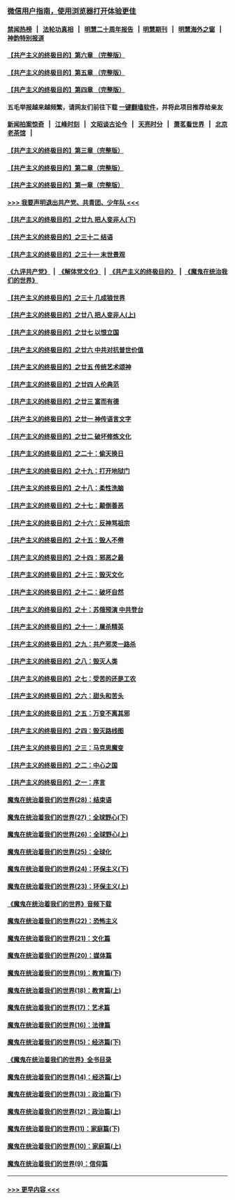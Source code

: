 ### [微信用户指南，使用浏览器打开体验更佳](https://github.com/gfw-breaker/banned-news1/blob/master/indexes/wechat-guide.md?t=0)
#### [禁闻热榜](热点新闻.md?t=0)  &nbsp;&nbsp;|&nbsp;&nbsp; [法轮功真相](https://github.com/gfw-breaker/truth/blob/master/README.md?t=0) &nbsp;&nbsp;|&nbsp;&nbsp; [明慧二十周年报告](https://github.com/gfw-breaker/mh-reports/blob/master/README.md?t=0) &nbsp;&nbsp;|&nbsp;&nbsp;[明慧期刊](https://github.com/gfw-breaker/mh-qikan) &nbsp;&nbsp;|&nbsp;&nbsp; [明慧海外之窗](https://github.com/gfw-breaker/mh-news/blob/master/README.md?t=0) &nbsp;&nbsp;|&nbsp;&nbsp; [神韵特别报道](https://github.com/gfw-breaker/mh-news/blob/master/shenyun.md?t=0)
#### [【共产主义的终极目的】第六章 （完整版）](../pages/nsc422/n11428913.md?t=02090622) 
#### [【共产主义的终极目的】第五章 （完整版）](../pages/nsc422/n11428912.md?t=02090622) 
#### [【共产主义的终极目的】第四章 （完整版）](../pages/nsc422/n11428907.md?t=02090622) 
#### 五毛举报越来越频繁，请网友们前往下载 [一键翻墙软件](https://github.com/gfw-breaker/ssr-accounts)，并将此项目推荐给亲友
#### [新闻拍案惊奇](https://github.com/gfw-breaker/banned-news1/blob/master/pages/link4.md) &nbsp;&nbsp;|&nbsp;&nbsp; [江峰时刻](https://github.com/gfw-breaker/banned-news1/blob/master/pages/link4.md) &nbsp;&nbsp;|&nbsp;&nbsp; [文昭谈古论今](https://github.com/gfw-breaker/banned-news1/blob/master/pages/link4.md) &nbsp;&nbsp;|&nbsp;&nbsp; [天亮时分](https://github.com/gfw-breaker/banned-news1/blob/master/pages/link4.md) &nbsp;&nbsp;|&nbsp;&nbsp; [萧茗看世界](https://github.com/gfw-breaker/banned-news1/blob/master/pages/link4.md) &nbsp;&nbsp;|&nbsp;&nbsp; [北京老茶馆](https://github.com/gfw-breaker/banned-news1/blob/master/pages/link4.md) &nbsp;&nbsp;|&nbsp;&nbsp; 
#### [【共产主义的终极目的】第三章（完整版）](../pages/nsc422/n11428848.md?t=02090622) 
#### [【共产主义的终极目的】第二章（完整版）](../pages/nsc422/n11428831.md?t=02090622) 
#### [【共产主义的终极目的】第一章（完整版）](../pages/nsc422/n11417651.md?t=02090622) 
#### [>>> 我要声明退出共产党、共青团、少年队 <<<](https://github.com/begood0513/goodnews/blob/master/quit/letter.md) 
#### [【共产主义的终极目的】之廿九 把人变非人(下)](../pages/nsc422/n11344140.md?t=02090622) 
#### [【共产主义的终极目的】之三十二 结语](../pages/nsc422/n11360535.md?t=02090622) 
#### [【共产主义的终极目的】之三十一 末世景观](../pages/nsc422/n11351129.md?t=02090622) 
#### [《九评共产党》](https://github.com/begood0513/9ping.md/blob/master/README.md) &nbsp;|&nbsp; [《解体党文化》](../../../../jtdwh.md/blob/master/README.md)  &nbsp;|&nbsp; [《共产主义的终极目的》](../../../../gczydzjmd.md/blob/master/README.md) &nbsp;|&nbsp; [《魔鬼在统治我们的世界》](../../../../mgztzwmdsj.md/blob/master/README.md) 
#### [【共产主义的终极目的】之三十 几成狼世界](../pages/nsc422/n11348280.md?t=02090622) 
#### [【共产主义的终极目的】之廿八 把人变非人(上)](../pages/nsc422/n11340492.md?t=02090622) 
#### [【共产主义的终极目的】之廿七 以恨立国](../pages/nsc422/n11336944.md?t=02090622) 
#### [【共产主义的终极目的】之廿六 中共对抗普世价值](../pages/nsc422/n11324785.md?t=02090622) 
#### [【共产主义的终极目的】之廿五 传统艺术颂神](../pages/nsc422/n11296396.md?t=02090622) 
#### [【共产主义的终极目的】之廿四 人伦典范](../pages/nsc422/n11296397.md?t=02090622) 
#### [【共产主义的终极目的】之廿三 富而有德](../pages/nsc422/n11283598.md?t=02090622) 
#### [【共产主义的终极目的】之廿一 神传语言文字](../pages/nsc422/n11263265.md?t=02090622) 
#### [【共产主义的终极目的】之廿二 破坏修炼文化](../pages/nsc422/n11245728.md?t=02090622) 
#### [【共产主义的终极目的】之二十：偷天换日](../pages/nsc422/n11238846.md?t=02090622) 
#### [【共产主义的终极目的】之十九：打开地狱门](../pages/nsc422/n11206376.md?t=02090622) 
#### [【共产主义的终极目的】之十八：柔性洗脑](../pages/nsc422/n11199994.md?t=02090622) 
#### [【共产主义的终极目的】之十七：颠倒善恶](../pages/nsc422/n11179782.md?t=02090622) 
#### [【共产主义的终极目的】之十六：反神骂祖宗](../pages/nsc422/n11166798.md?t=02090622) 
#### [【共产主义的终极目的】之十五：毁人不倦](../pages/nsc422/n11166792.md?t=02090622) 
#### [【共产主义的终极目的】之十四：邪恶之最](../pages/nsc422/n11150249.md?t=02090622) 
#### [【共产主义的终极目的】之十三：毁灭文化](../pages/nsc422/n11135227.md?t=02090622) 
#### [【共产主义的终极目的】之十二：破坏自然](../pages/nsc422/n11135214.md?t=02090622) 
#### [【共产主义的终极目的】之十：苏俄预演 中共登台](../pages/nsc422/n11118424.md?t=02090622) 
#### [【共产主义的终极目的】之十一：屠杀精英](../pages/nsc422/n11118442.md?t=02090622) 
#### [【共产主义的终极目的】之九：共产邪灵一路杀](../pages/nsc422/n11114139.md?t=02090622) 
#### [【共产主义的终极目的】之八：毁灭人类](../pages/nsc422/n11108503.md?t=02090622) 
#### [【共产主义的终极目的】之七：受苦的还是工农](../pages/nsc422/n11101809.md?t=02090622) 
#### [【共产主义的终极目的】之六：甜头和苦头](../pages/nsc422/n11096971.md?t=02090622) 
#### [【共产主义的终极目的】之五：万变不离其邪](../pages/nsc422/n11091285.md?t=02090622) 
#### [【共产主义的终极目的】之四：毁灭路线图](../pages/nsc422/n11086284.md?t=02090622) 
#### [【共产主义的终极目的】之三：马克思魔变](../pages/nsc422/n11061941.md?t=02090622) 
#### [【共产主义的终极目的】之二：中心之国](../pages/nsc422/n11047728.md?t=02090622) 
#### [【共产主义的终极目的】之一：序言](../pages/nsc422/n11086077.md?t=02090622) 
#### [魔鬼在统治着我们的世界(28)：结束语](../pages/nsc422/n10936246.md?t=02090622) 
#### [魔鬼在统治着我们的世界(27)：全球野心(下)](../pages/nsc422/n10928319.md?t=02090622) 
#### [魔鬼在统治着我们的世界(26)：全球野心(上)](../pages/nsc422/n10900318.md?t=02090622) 
#### [魔鬼在统治着我们的世界(25)：全球化](../pages/nsc422/n10788205.md?t=02090622) 
#### [魔鬼在统治着我们的世界(24)：环保主义(下)](../pages/nsc422/n10695307.md?t=02090622) 
#### [魔鬼在统治着我们的世界(23)：环保主义(上)](../pages/nsc422/n10688613.md?t=02090622) 
#### [《魔鬼在统治着我们的世界》音频下载](../pages/nsc422/n10635553.md?t=02090622) 
#### [魔鬼在统治着我们的世界(22)：恐怖主义](../pages/nsc422/n10614727.md?t=02090622) 
#### [魔鬼在统治着我们的世界(21)：文化篇](../pages/nsc422/n10597706.md?t=02090622) 
#### [魔鬼在统治着我们的世界(20)：媒体篇](../pages/nsc422/n10586579.md?t=02090622) 
#### [魔鬼在统治着我们的世界(19)：教育篇(下)](../pages/nsc422/n10564808.md?t=02090622) 
#### [魔鬼在统治着我们的世界(18)：教育篇(上)](../pages/nsc422/n10526970.md?t=02090622) 
#### [魔鬼在统治着我们的世界(17)：艺术篇](../pages/nsc422/n10499093.md?t=02090622) 
#### [魔鬼在统治着我们的世界(16)：法律篇](../pages/nsc422/n10485969.md?t=02090622) 
#### [魔鬼在统治着我们的世界(15)：经济篇(下)](../pages/nsc422/n10469975.md?t=02090622) 
#### [《魔鬼在统治着我们的世界》全书目录](../pages/nsc422/n10464261.md?t=02090622) 
#### [魔鬼在统治着我们的世界(14)：经济篇(上)](../pages/nsc422/n10457370.md?t=02090622) 
#### [魔鬼在统治着我们的世界(13)：政治篇(下)](../pages/nsc422/n10448270.md?t=02090622) 
#### [魔鬼在统治着我们的世界(12)：政治篇(上)](../pages/nsc422/n10444576.md?t=02090622) 
#### [魔鬼在统治着我们的世界(11)：家庭篇(下)](../pages/nsc422/n10440961.md?t=02090622) 
#### [魔鬼在统治着我们的世界(10)：家庭篇(上)](../pages/nsc422/n10435448.md?t=02090622) 
#### [魔鬼在统治着我们的世界(9)：信仰篇](../pages/nsc422/n10432159.md?t=02090622) 

----
#### [ >>> 更早内容 <<< ](../indexes/nsc422-earlier.md)
